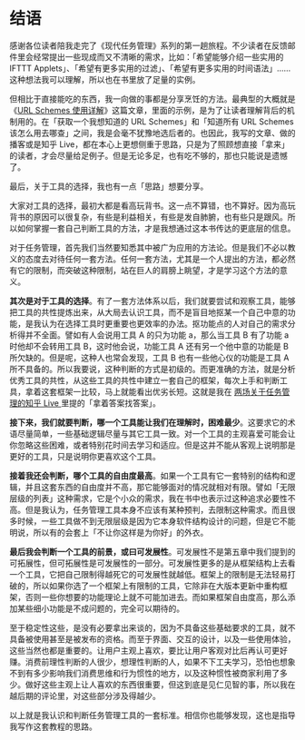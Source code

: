# 结语

感谢各位读者陪我走完了《现代任务管理》系列的第一趟旅程。不少读者在反馈邮件里会经常提出一些现成而又不清晰的需求，比如：「希望能够介绍一些实用的 IFTTT Applets」、「希望有更多实用的过滤」、「希望有更多实用的时间语法」……这种想法我可以理解，所以也在书里放了足量的实例。

但相比于直接能吃的东西，我一向做的事都是分享烹饪的方法。最典型的大概就是《[URL Schemes 使用详解](https://sspai.com/post/31500)》这篇文章，里面的示例，是为了让读者理解背后的机制用的。在「获取一个我想知道的 URL Schemes」和「知道所有 URL Schemes 该怎么用去哪查」之间，我是会毫不犹豫地选后者的。也因此，我写的文章、做的播客或是知乎 Live，都在本心上更想侧重于思路，只是为了照顾想直接「拿来」的读者，才会尽量给足例子。但是无论多足，也有吃不够的，那也只能说是遗憾了。

最后，关于工具的选择，我也有一点「思路」想要分享。

大家对工具的选择，最初大都是看高玩背书。这一点不算错，也不算好。因为高玩背书的原因可以很复杂，有些是利益相关，有些是发自肺腑，也有些只是跟风。所以如何掌握一套自己判断工具的方法，才是我想通过这本书传达的更底层的信息。

对于任务管理，首先我们当然要知悉其中被广为应用的方法论。但是我们不必以教义的态度去对待任何一套方法。任何一套方法，尤其是一个人提出的方法，都必然有它的限制，而突破这种限制，站在巨人的肩膀上眺望，才是学习这个方法的意义。

**其次是对于工具的选择**。有了一套方法体系以后，我们就要尝试和观察工具，能够把工具的共性提炼出来，从大局去认识工具，而不是盲目地抠某一个自己中意的功能，是我认为在选择工具时更重要也更效率的办法。抠功能点的人对自己的需求分析得并不全面。譬如有人会说用工具 A 的只为功能 a，那么当工具 B 有了功能 a 时他却不会转用工具 B，这时他会说，功能工具 A 还有另一个他中意的功能是 B 所欠缺的。但是呢，这种人也常会发现，工具 B 也有一些他心仪的功能是工具 A 所不具备的。所以我要说，这种判断的方式是初级的。而更准确的方法，就是分析优秀工具的共性，从这些工具的共性中建立一套自己的框架，每次上手和判断工具，拿着这套框架一比较，马上就能看出优劣长短。这就是我在 [两场关于任务管理的知乎 Live ](https://www.zhihu.com/lives/users/49f5a9a90f97745d59622db268528562)里提的「拿着答案找答案」。

**接下来，我们就要判断，哪一个工具能让我们在理解时，困难最少**。这要求它的术语尽量简单，一些基础逻辑尽量与其它工具一致。对一个工具的主观喜爱可能会让你忽略这些困难，或者特别花时间去学习和适应。但是这并不能从客观上说明那是更好的工具，只是说明你更喜欢这个工具。

**接着我还会判断，哪个工具的自由度最高**。如果一个工具有它一套特别的结构和逻辑，并且这套东西的自由度并不高，那它能够面对的情况就相对有限。譬如「无限层级的列表」这种需求，它是个小众的需求，我在书中也表示过这种追求必要性不高。但是我认为，任务管理工具本身不应该有某种预判，去限制这种需求。而且很多时候，一些工具做不到无限层级是因为它本身软件结构设计的问题，但是它不能明说，所以有的会套上「不让你这样是为你好」的外衣。

**最后我会判断一个工具的前景，或曰可发展性**。可发展性不是第五章中我们提到的可拓展性，但可拓展性是可发展性的一部分。可发展性更多的是从框架结构上去看一个工具，它把自己限制得越死它的可发展性就越低。框架上的限制是无法轻易打破的，所以如果你选了一个框架上有限制的工具，它除非在大版本更新中重构框架，否则一些你想要的功能理论上就不可能加进去。而如果框架自由度高，那么添加某些细小功能是不成问题的，完全可以期待的。

至于稳定性这些，是没有必要拿出来谈的，因为不具备这些基础要求的工具，就不具备被使用甚至是被发布的资格。而至于界面、交互的设计，以及一些使用体验，这些当然也都是重要的。让用户主观上喜欢，要比让用户客观对比后再认可更好赚。消费前理性判断的人很少，想理性判断的人，如果不下工夫学习，恐怕也想象不到有多少影响我们消费思维和行为惯性的地方，以及这种惯性被商家利用了多少。做好这些主观上让人喜欢的东西很重要，但这到底是见仁见智的事，所以我在越后期的评论里，对这些部分涉及得越少。

以上就是我认识和判断任务管理工具的一套标准。相信你也能够发现，这也是指导我写作这套教程的思路。